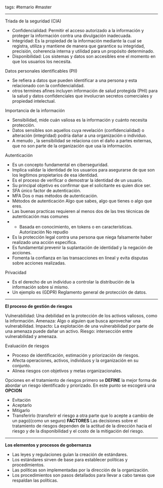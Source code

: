 tags: #temario #master 

---

Triada de la seguridad (CIA)
- Confidencialidad: Permitir el acceso autorizado a la información y proteger la información contra una divulgación inadecuada.
- Integridad: Es la propiedad de la información mediante la cual se registra, utiliza y mantiene de manera que garantice su integridad, precisión, coherencia interna y utilidad para un propósito determinado.
- Disponibilidad: Los sistemas y datos son accesibles ene el momento en que los usuarios los necesita.

Datos personales identificables (PII)
- Se refiera a datos que pueden identificar a una persona y esta relacionado con la confidencialidad.
- otros termines afines incluyen información de salud protegida (PHI) para la salud y datos confidenciales que involucran secretos comerciales y propiedad intelectual.

Importancia de la información
- Sensibilidad, mide cuán valiosa es la información y cuánto necesita protección.
- Datos sensibles son aquellos cuya revelación (confidencialidad) o alteración (integridad) podría dañar a una organización o individuo.
- A menudo , la sensibilidad se relaciona con el daño a partes externas, que no son parte de la organización que usa la información.

Autenticación
- Es un concepto fundamental en ciberseguridad.
- Implica validar la identidad de los usuarios para asegurarse de que son los legítimos propietarios de esa identidad.
- Es el proceso de verificar o demostrar la identidad de un usuario.
- Su principal objetivo es confirmar que el solicitante es quien dice ser.
- SFA único factor de autenticación.
- MFA Dos o mas métodos de autenticación.
- Métodos de autenticación Algo que sabes, algo que tienes o algo que eres.
- Las buenas practicas requieren al menos dos de las tres técnicas de autenticación mas comunes
- - Basada en conocimiento, en tokens o en características.
Autorización
No repudio
- Es la protección legal contra una persona que niega falsamente haber realizado una acción especifica.
- Es fundamental prevenir la suplantación de identidad y la negación de acciones.
- Fomenta la confianza en las transacciones en lineal y evita disputas sobre acciones realizadas.

Privacidad
- Es el derecho de un individuo a controlar la distribución de la información sobre sí mismo.
- Un ejemplo es (GDPR) Reglamento general de protección de datos.

---
**El proceso de gestión de riesgos**

Vulnerabilidad: Una debilidad en la protección de los activos valiosos, como la información.
Amenaza: Algo o alguien que busca aprovechar una vulnerabilidad.
Impacto: La explotación de una vulnerabilidad por parte de una amenaza puede dañar un activo.
Riesgo: intersección entre vulnerabilidad y amenaza.

Evaluación de riesgos
- Proceso de identificación, estimación y priorización de riesgos.
- Afecta operaciones, activos, individuos y la organización en su conjunto.
- Alinea riesgos con objetivos y metas organizacionales.

Opciones en el tratamiento de riesgos
primero se **DEFINE** la mejor forma de abordar un riesgo identificado y priorizado. En este punto se escogerá una **OPCION**
- Evitación
- Aceptarlo
- Mitigarlo
- Transferirlo (transferir el riesgo a otra parte que lo acepte a cambio de un pago)(como un seguro)
**FACTORES** Las decisiones sobre el tratamiento de riesgos dependen de la actitud de la dirección hacia el riesgo y de la disponibilidad y el costo de la mitigación del riesgo.  

--- 
**Los elementos y procesos de gobernanza**

- Las leyes y regulaciones guían la creación de estándares.
- Los estándares sirven de base para establecer políticas y procedimientos.
- Las políticas son implementadas por la dirección de la organización.
- Los procedimientos son pasos detallados para llevar a cabo tareas que respaldan las políticas.